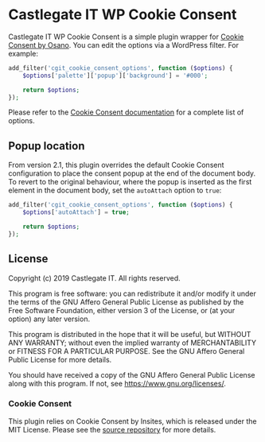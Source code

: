 # Castlegate IT WP Cookie Consent

Castlegate IT WP Cookie Consent is a simple plugin wrapper for [Cookie Consent by Osano](https://cookieconsent.osano.com/). You can edit the options via a WordPress filter. For example:

~~~ php
add_filter('cgit_cookie_consent_options', function ($options) {
    $options['palette']['popup']['background'] = '#000';

    return $options;
});
~~~

Please refer to the [Cookie Consent documentation](https://cookieconsent.osano.com/documentation/javascript-api/) for a complete list of options.

## Popup location

From version 2.1, this plugin overrides the default Cookie Consent configuration to place the consent popup at the end of the document body. To revert to the original behaviour, where the popup is inserted as the first element in the document body, set the `autoAttach` option to `true`:

~~~ php
add_filter('cgit_cookie_consent_options', function ($options) {
    $options['autoAttach'] = true;

    return $options;
});
~~~

## License

Copyright (c) 2019 Castlegate IT. All rights reserved.

This program is free software: you can redistribute it and/or modify it under the terms of the GNU Affero General Public License as published by the Free Software Foundation, either version 3 of the License, or (at your option) any later version.

This program is distributed in the hope that it will be useful, but WITHOUT ANY WARRANTY; without even the implied warranty of MERCHANTABILITY or FITNESS FOR A PARTICULAR PURPOSE. See the GNU Affero General Public License for more details.

You should have received a copy of the GNU Affero General Public License along with this program. If not, see <https://www.gnu.org/licenses/>.

### Cookie Consent

This plugin relies on Cookie Consent by Insites, which is released under the MIT License. Please see the [source repository](https://github.com/insites/cookieconsent) for more details.
